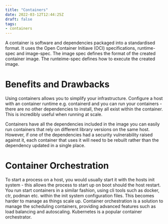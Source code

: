 ```yaml
---
title: "Containers"
date: 2022-03-12T12:44:25Z
draft: false
tags:
- containers
---
```

A container is software and dependencies packaged into a standardised format. It uses the Open Container Initiave (OCI) specifications, runtime-spec and image-spec. The image spec defines the format of the created container image. The runteime-spec defines how to execute the created image.

# Benefits and Drawbacks

Using containers allows you to simplify your infrastructure. Configure a host with an container runtime e.g. containerd and you can run your containers - there are no other dependencies to install, they all exist within the container. This is incredibly useful when running at scale.

Containers have all the dependencies included in the image you can easily run containers that rely on different library versions on the same host. However, if one of the dependencies had a security vulnerability raised against it, each container that uses it will need to be rebuilt rather than the dependency updated in a single place.

# Container Orchestration

To start a process on a host, you would usually start it with the hosts init system - this allows the process to start up on boot should the host restart. You run start containers in a similar fashion, using cli tools such as docker, ctr, podman etc. within the init system configuration files. This becomes harder to manage as things scale up. Container orchestration is a solution to manage the scheduling containers, providing advanced features such as load balancing and autoscaling. Kubernetes is a popular container orchestrator.

